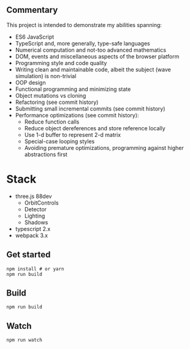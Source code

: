 ## Commentary
This project is intended to demonstrate my abilities spanning:

- ES6 JavaScript
- TypeScript and, more generally, type-safe languages
- Numerical computation and not-too advanced mathematics
- DOM, events and miscellaneous aspects of the browser platform
- Programming style and code quality
- Writing clean and maintainable code, albeit the subject (wave simulation) is non-trivial
- OOP design
- Functional programming and minimizing state
- Object mutations vs cloning
- Refactoring (see commit history)
- Submitting small incremental commits (see commit history)
- Performance optimizations (see commit history):
  - Reduce function calls
  - Reduce object dereferences and store reference locally
  - Use 1-d buffer to represent 2-d matrix
  - Special-case looping styles
  - Avoiding premature optimizations, programming against higher abstractions first
  
# Stack
- three.js 88dev
  - OrbitControls
  - Detector
  - Lighting
  - Shadows
- typescript 2.x
- webpack 3.x

## Get started
```
npm install # or yarn
npm run build
```

## Build
```
npm run build
```

## Watch
```
npm run watch
```